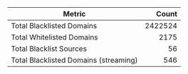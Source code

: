 | Metric | Count |
|--------|------:|
| Total Blacklisted Domains | 2422524 |
| Total Whitelisted Domains | 2175 |
| Total Blacklist Sources | 56 |
| Total Blacklisted Domains (streaming) | 546 |
